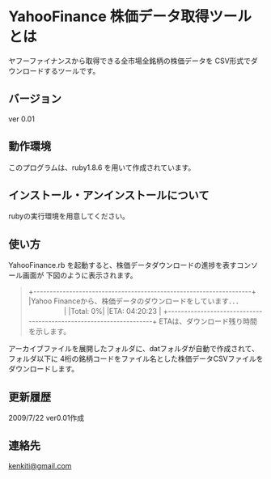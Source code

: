 # YahooFinance 株価データ取得ツールとは

ヤフーファイナンスから取得できる全市場全銘柄の株価データを
CSV形式でダウンロードするツールです。

## バージョン
ver 0.01


## 動作環境
このプログラムは、ruby1.8.6 を用いて作成されています。


## インストール・アンインストールについて
rubyの実行環境を用意してください。


## 使い方

YahooFinance.rb を起動すると、株価データダウンロードの進捗を表すコンソール画面が
下図のように表示されます。
> +-------------------------------------------------------------------+
> |Yahoo Financeから、株価データのダウンロードをしています．．．      　　　　　|
> |Total:    0%|                               |ETA: 04:20:23         |
> +-------------------------------------------------------------------+
ETAは、ダウンロード残り時間を示します。

アーカイブファイルを展開したフォルダに、datフォルダが自動で作成されて、
フォルダ以下に 4桁の銘柄コードをファイル名とした株価データCSVファイルを
ダウンロードします。


## 更新履歴
2009/7/22 ver0.01作成


## 連絡先
kenkiti@gmail.com
